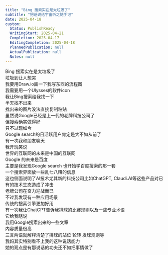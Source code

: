 ```yaml
---
title: "Bing 搜索实在是太垃圾了"
subtitle: "把话说给宇宙听之随手记"
date: 2025-04-18
custom:
  Status: PublishReady
  WritingStart: 2025-04-21
  Completion: 2025-04-17
  EditingCompletion: 2025-04-18
  PlannedPublication: null
  ActualPublication: null
  Notes: null
---  
```

 Bing 搜索实在是太垃圾了  
垃圾到让人想哭    
我要用Draw.io画一下我写东西的流程图  
我需要用一个Ulysses的软件icon  
我让Bing搜索给我找一下  
半天找不出来  
找出来的图片没法直接复制粘贴  
虽然说Google已经是上一代的老牌科技公司了  
但搜索确实做得好    
只不过现如今  
Google search的日活跃用户肯定是大不如从前了  
有一次我和朋友聊天  
我开玩笑说  
世界的互联网的未来是中国的互联网  
Google 的未来是百度  
主要是我发现Google search 也开始学百度搜索的那一套  
一个搜索界面放一些乱七八糟的信息  
这也侧面说明了AI技术尤其新的科技公司比如ChatGPT, Claudi.AI等这些产品对已有的技术生态造成了冲击  
老牌公司在奋力迎战而已    
不过我发现有一种应用场景  
传统的搜索引擎更加好用  
有一次我让ChatGPT告诉我排球的比赛规则以及一些专业术语  
它给我瞎说  
我用Google搜索出来的一些文章  
内容质量很高  
三言两语就解释清楚了排球的站位 轮转 发球规则等    
我妈其实特别看不上我的这种说话能力  
她的观点是有那说话的功夫还不如把事情做了    

